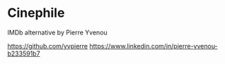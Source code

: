 # Cinephile
IMDb alternative by Pierre Yvenou

https://github.com/yvpierre
https://www.linkedin.com/in/pierre-yvenou-b233591b7
